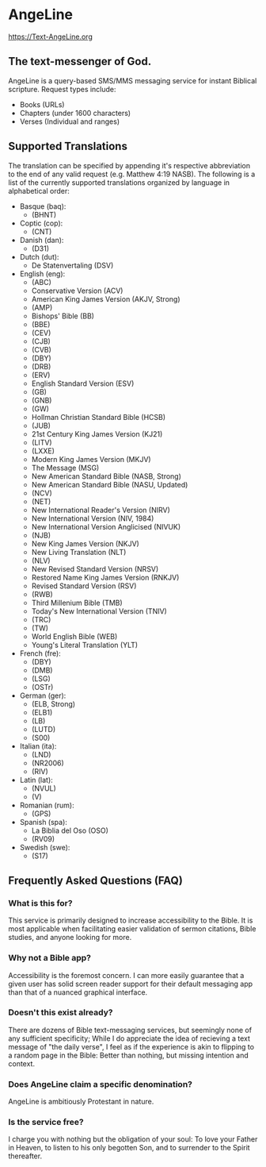 # AngeLine
https://Text-AngeLine.org
## The text-messenger of God.
AngeLine is a query-based SMS/MMS messaging service for instant Biblical scripture. Request types include:
- Books (URLs)
- Chapters (under 1600 characters)
- Verses (Individual and ranges)
## Supported Translations
The translation can be specified by appending it's respective abbreviation to the end of any valid request (e.g. Matthew 4:19 NASB). The following is a list of the currently supported translations organized by language in alphabetical order:
- Basque (baq):
  - (BHNT)
- Coptic (cop):
  - (CNT)
- Danish (dan):
  - (D31)
- Dutch (dut):
  - De Statenvertaling (DSV)
- English (eng):
  - (ABC)
  - Conservative Version (ACV)
  - American King James Version (AKJV, Strong)
  - (AMP)
  - Bishops' Bible (BB)
  - (BBE)
  - (CEV)
  - (CJB)
  - (CVB)
  - (DBY)
  - (DRB)
  - (ERV)
  - English Standard Version (ESV)
  - (GB)
  - (GNB)
  - (GW)
  - Hollman Christian Standard Bible (HCSB)
  - (JUB)
  - 21st Century King James Version (KJ21)
  - (LITV)
  - (LXXE)
  - Modern King James Version (MKJV)
  - The Message (MSG)
  - New American Standard Bible (NASB, Strong)
  - New American Standard Bible (NASU, Updated)
  - (NCV)
  - (NET)
  - New International Reader's Version (NIRV)
  - New International Version (NIV, 1984)
  - New International Version Anglicised (NIVUK)
  - (NJB)
  - New King James Version (NKJV)
  - New Living Translation (NLT)
  - (NLV)
  - New Revised Standard Version (NRSV)
  - Restored Name King James Version (RNKJV)
  - Revised Standard Version (RSV)
  - (RWB)
  - Third Millenium Bible (TMB)
  - Today's New International Version (TNIV)
  - (TRC)
  - (TW)
  - World English Bible (WEB)
  - Young's Literal Translation (YLT)
- French (fre):
  - (DBY)
  - (DMB)
  - (LSG)
  - (OSTr)
- German (ger):
  - (ELB, Strong)
  - (ELB1)
  - (LB)
  - (LUTD)
  - (S00)
- Italian (ita):
  - (LND)
  - (NR2006)
  - (RIV)
- Latin (lat):
  - (NVUL)
  - (V)
- Romanian (rum):
  - (GPS)
- Spanish (spa):
  - La Biblia del Oso (OSO)
  - (RV09)
- Swedish (swe):
  - (S17)
## Frequently Asked Questions (FAQ)
### What is this for?
This service is primarily designed to increase accessibility to the Bible. It is most applicable when facilitating easier validation of sermon citations, Bible studies, and anyone looking for more.

### Why not a Bible app?
Accessibility is the foremost concern. I can more easily guarantee that a given user has solid screen reader support for their default messaging app than that of a nuanced graphical interface.

### Doesn't this exist already?
There are dozens of Bible text-messaging services, but seemingly none of any sufficient specificity; While I do appreciate the idea of recieving a text message of "the daily verse", I feel as if the experience is akin to flipping to a random page in the Bible: Better than nothing, but missing intention and context.

### Does AngeLine claim a specific denomination?
AngeLine is ambitiously Protestant in nature.

### Is the service free?
I charge you with nothing but the obligation of your soul: To love your Father in Heaven, to listen to his only begotten Son, and to surrender to the Spirit thereafter.
